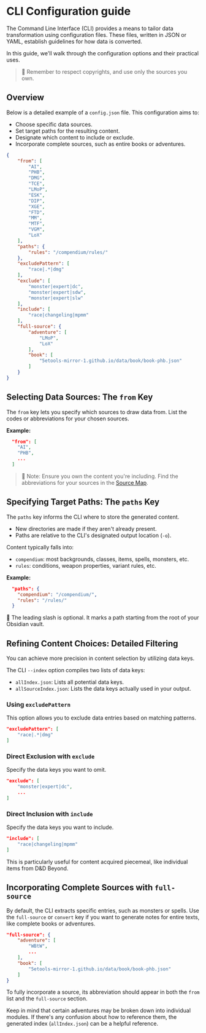 # CLI Configuration guide

The Command Line Interface (CLI) provides a means to tailor data transformation using configuration files. 
These files, written in JSON or YAML, establish guidelines for how data is converted.

In this guide, we'll walk through the configuration options and their practical uses.

> 🚀 Remember to respect copyrights, and use only the sources you own.

## Overview

Below is a detailed example of a `config.json` file. This configuration aims to:

- Choose specific data sources.
- Set target paths for the resulting content.
- Designate which content to include or exclude.
- Incorporate complete sources, such as entire books or adventures.

```json
{
    "from": [
        "AI",
        "PHB",
        "DMG",
        "TCE",
        "LMoP",
        "ESK",
        "DIP",
        "XGE",
        "FTD",
        "MM",
        "MTF",
        "VGM",
        "LoX"
    ],
    "paths": {
        "rules": "/compendium/rules/"
    },
    "excludePattern": [
        "race|.*|dmg"
    ],
    "exclude": [
        "monster|expert|dc",
        "monster|expert|sdw",
        "monster|expert|slw"
    ],
    "include": [
        "race|changeling|mpmm"
    ],
    "full-source": {
        "adventure": [
            "LMoP",
            "LoX"
        ],
        "book": [
            "5etools-mirror-1.github.io/data/book/book-phb.json"
        ]
    }
}
```

## Selecting Data Sources: The `from` Key

The `from` key lets you specify which sources to draw data from. 
List the codes or abbreviations for your chosen sources.

**Example:**

```json
  "from": [
    "AI",
    "PHB",
    ...
  ]
```

> 🚀 Note: Ensure you own the content you're including. Find the abbreviations for your sources in the [Source Map](https://github.com/ebullient/ttrpg-convert-cli/blob/main/docs/sourceMap.md).

## Specifying Target Paths: The `paths` Key

The `paths` key informs the CLI where to store the generated content.

- New directories are made if they aren't already present.
- Paths are relative to the CLI's designated output location (`-o`).

Content typically falls into:

- `compendium`: most backgrounds, classes, items, spells, monsters, etc.
- `rules`: conditions, weapon properties, variant rules, etc.

**Example:**

```json
  "paths": {
    "compendium": "/compendium/",
    "rules": "/rules/"
  }
```

🔹 The leading slash is optional. It marks a path starting from the root of your Obsidian vault.

## Refining Content Choices: Detailed Filtering

You can achieve more precision in content selection by utilizing data keys.

The CLI `--index` option compiles two lists of data keys:
- `allIndex.json`: Lists all potential data keys.
- `allSourceIndex.json`: Lists the data keys actually used in your output.

### Using `excludePattern`

This option allows you to exclude data entries based on matching patterns.

```json
"excludePattern": [
    "race|.*|dmg"
]
```

### Direct Exclusion with `exclude`

Specify the data keys you want to omit.

```json
"exclude": [
    "monster|expert|dc",
    ...
]
```

### Direct Inclusion with `include`

Specify the data keys you want to include.

```json
"include": [
    "race|changeling|mpmm"
]
```

This is particularly useful for content acquired piecemeal, like individual items from D&D Beyond.

## Incorporating Complete Sources with `full-source`

By default, the CLI extracts specific entries, such as monsters or spells. 
Use the `full-source` or `convert` key if you want to generate notes for entire texts, like complete books or adventures.

```json
"full-source": {
    "adventure": [
        "WBtW",
        ...
    ],
    "book": [
        "5etools-mirror-1.github.io/data/book/book-phb.json"
    ]
}
```

To fully incorporate a source, its abbreviation should appear in both the `from` list and the `full-source` section.

Keep in mind that certain adventures may be broken down into individual modules. If there's any confusion about how to reference them, the generated index (`allIndex.json`) can be a helpful reference.
